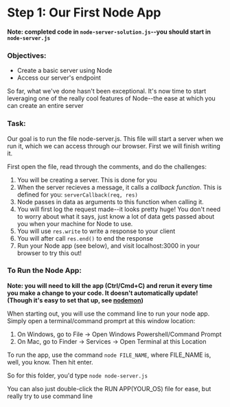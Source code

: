 # Step 1: Our First Node App

**Note: completed code in `node-server-solution.js`--you should start in `node-server.js`**

### Objectives:
- Create a basic server using Node
- Access our server's endpoint

So far, what we've done hasn't been exceptional. It's now time to start leveraging one of the really cool features of Node--the ease at which you can create an entire server

### Task:

Our goal is to run the file node-server.js. This file will start a server when we run it, which we can access through our browser. First we will finish writing it. 

First open the file, read through the comments, and do the challenges:

1. You will be creating a server. This is done for you
2. When the server recieves a message, it calls a *callback function*. This is defined for you: `serverCallback(req, res)`
3. Node passes in data as arguments to this function when calling it. 
4. You will first log the request made--it looks pretty huge! You don't need to worry about what it says, just know a lot of data gets passed about you when your machine for Node to use.
5. You will use `res.write` to write a response to your client
6. You will after call `res.end()` to end the response
7. Run your Node app (see below), and visit localhost:3000 in your browser to try this out!


### To Run the Node App:

**Note: you will need to kill the app (Ctrl/Cmd+C) and rerun it every time you make a change to your code. It doesn't automatically update! (Though it's easy to set that up, see [nodemon](https://nodemon.io/))**

When starting out, you will use the command line to run your node app. Simply open a terminal/command promprt at this window location:

1. On Windows, go to File -> Open Windows Powershell/Command Prompt
2. On Mac, go to Finder -> Services -> Open Terminal at this Location

To run the app, use the command `node FILE_NAME`, where FILE_NAME is, well, you know. Then hit enter.

So for this folder, you'd type `node node-server.js`

You can also just double-click the RUN APP(YOUR_OS) file for ease, but really try to use command line